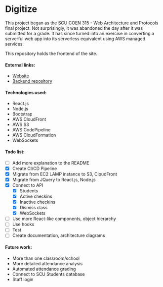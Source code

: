 # Digitize

This project began as the SCU COEN 315 - Web Architecture and Protocols final project. Not surprisingly, it was abandoned the day after it was submitted for a grade. It has since turned into an exercise in converting a serverful web app into its serverless equivalent using AWS managed services.

This repository holds the frontend of the site.

#### External links:
- [Website](https://digitize.aleonard.dev)
- [Backend repository](https://github.com/leonardishere/DigitizeBackend)

#### Technologies used:
- React.js
- Node.js
- Bootstrap
- AWS CloudFront
- AWS S3
- AWS CodePipeline
- AWS CloudFormation
- WebSockets

#### Todo list:
- [ ] Add more explanation to the README
- [x] Create CI/CD Pipeline
- [x] Migrate from EC2 LAMP instance to S3, CloudFront
- [x] Migrate from JQuery to React.js, Node.js
- [x] Connect to API
  - [x] Students
  - [x] Active checkins
  - [x] Inactive checkins
  - [x] Dismiss class
  - [x] WebSockets
- [ ] Use more React-like components, object hierarchy
- [ ] Use hooks
- [ ] Test
- [ ] Create documentation, architecture diagrams

#### Future work:
- More than one classroom/school
- More detailed attendance analysis
- Automated attendance grading
- Connect to SCU Students database
- Staff login
